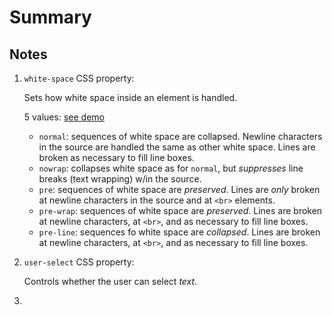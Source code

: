 # Summary

## Notes

1. `white-space` CSS property:
    
    Sets how white space inside an element is handled.
    
    5 values: [see demo](https://developer.mozilla.org/en-US/docs/Web/CSS/white-space)
    
    * `normal`: sequences of white space are collapsed. Newline characters in the source are handled the same as other white space. Lines are broken as necessary to fill line boxes.
    * `nowrap`: collapses white space as for `normal`, but *suppresses* line breaks (text wrapping) w/in the source.
    * `pre`: sequences of white space are *preserved*. Lines are *only* broken at newline characters in the source and at `<br>` elements.
    * `pre-wrap`: sequences of white space are *preserved*. Lines are broken at newline characters, at `<br>`, and as necessary to fill line boxes.
    * `pre-line`: sequences fo white space are *collapsed*. Lines are broken at newline characters, at `<br>`, and as necessary to fill line boxes.

2. `user-select` CSS property:

    Controls whether the user can select *text*.
    
3. 